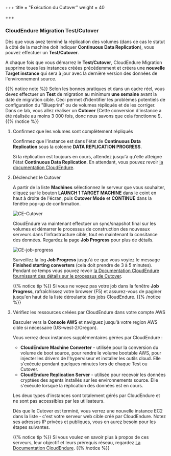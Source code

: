 +++
title = "Exécution du Cutover"
weight = 40

+++
### CloudEndure Migration Test/Cutover

Dès que vous avez terminé la réplication des volumes (dans ce cas le statut à côté de la machine doit indiquer **Continuous Data Replication**), vous pouvez effectuer un **Test/Cutover**.

A chaque fois que vous démarrez le **Test/Cutover**, CloudEndure Migration supprime toues les instances créées précédemment et créera une **nouvelle Target instance** qui sera à jour avec la dernière version des données de l'environnement source.

{{% notice note %}}
Selon les bonnes pratiques et dans un cadre réel, vous devez effectuer un **Test** de migration au minimum **une semaine** avant la date de migration cible. Ceci permet d'identifier les problèmes potentiels de configuration du "Blueprint" ou de volumes répliqués et de les corriger.  
Dans ce lab, vous allez réaliser un **Cutover** (Cette conversion d'instance a été réalisée au moins 3 000 fois, donc nous savons que cela fonctionne !).
{{% /notice %}}

1. Confirmez que les volumes sont complètement répliqués
   
    Confirmez que l'instance est dans l'état de **Continuous Data Replication** sous la colonne **DATA REPLICATION PROGRESS**.

    Si la réplication est toujours en cours, attendez jusqu'à qu'elle atteigne l'état **Continuous Data Replication**. En attendant, vous pouvez revoir <a href="https://docs.cloudendure.com/" target="_blank" rel="noopener noreferrer">la documentation CloudEndure</a>.

2. Déclenchez le Cutover
   
    A partir de la liste **Machines** sélectionnez le serveur que vous souhaiter, cliquez sur le bouton **LAUNCH 1 TARGET MACHINE** dans le coint en haut à droite de l'écran, puis **Cutover Mode** et **CONTINUE** dans la fenêtre pop-up de confirmation.

    ![CE-Cutover](/ce/CE-Cutover.png)

    CloudEndure va maintenant effectuer un sync/snapshot final sur les volumes et démarrer le processus de construction des nouveaux serveurs dans l'infrastructure cible, tout en maintenant la consitance des  données. Regardez la page **Job Progress** pour plus de détails.


    ![CE-job-progress](/ce/CE-job-progress.png)

    Surveillez la log **Job Progress** jusqu'à ce que vous voyiez le message **Finished starting converters** (cela doit prendre de 3 à 5 minutes). Pendant ce temps vous pouvez revoir <a href="https://docs.cloudendure.com/#Configuring_and_Running_Migration/Performing_a_Migration_Cutover/Performing_a_Migration_Cutover.htm" target="_blank" rel="noopener noreferrer">la Documentation CloudEndure fournissant des détails sur le processus de Cutover</a>.

    {{% notice tip %}}
Si vous ne voyez pas votre job dans la fenêtre **Job Progress**, rafraîchissez votre browser (F5) et assurez-vous de paginer jusqu'en haut de la liste déroulante des jobs CloudEndure. 
{{% /notice %}}

1. Vérifiez les ressources créées par CloudEndure dans votre compte AWS
   
    Basculer vers la **Console AWS** et naviguez jusqu'à votre region AWS cible si nécessaire (US-west-2/Oregon).
   
    Vous verrez deux instances supplémentaires gérées par CloudEndure :
    - **CloudEndure Machine Converter** - utilisée pour la conversion du volume de boot source, pour rendre le volume bootable AWS, pour injecter les drivers de l'hyperviseur et installer les outils cloud. Elle s'exécute pendant quelques minutes lors de chaque Test ou Cutover.
    - **CloudEndure Replication Server** - utilisée pour recevoir les données cryptées des agents installés sur les environnements source. Elle s'exécute lorsque la réplication des données est en cours.

    Les deux types d'instances sont totalement gérés par CloudEndure et ne sont pas accessibles par les utilisateurs. 

    Dès que le Cutover est terminé, vous verrez une nouvelle instance EC2 dans la liste - c'est votre serveur web cible créé par CloudEndure. Notez ses adresses IP privées et publiques, vous en aurez besoin pour les étapes suivantes.

    {{% notice tip %}}
Si vous voulez en savoir plus à propos de ces serveurs, leur objectif et leurs prérequis réseau, regardez  <a href="https://docs.cloudendure.com/#Preparing_Your_Environments/Network_Requirements/Network_Requirements.htm" target="_blank" rel="noopener noreferrer">La Documentation CloudEndure</a>.
{{% /notice %}}
